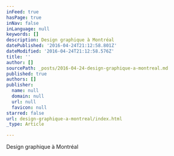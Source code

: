 ```yaml
---
inFeed: true
hasPage: true
inNav: false
inLanguage: null
keywords: []
description: Design graphique à Montréal
datePublished: '2016-04-24T21:12:58.801Z'
dateModified: '2016-04-24T21:12:58.576Z'
title: ''
author: []
sourcePath: _posts/2016-04-24-design-graphique-a-montreal.md
published: true
authors: []
publisher:
  name: null
  domain: null
  url: null
  favicon: null
starred: false
url: design-graphique-a-montreal/index.html
_type: Article

---
```

Design graphique à Montréal